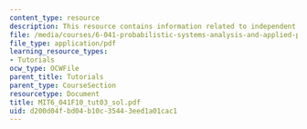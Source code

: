 ```yaml
---
content_type: resource
description: This resource contains information related to independent random variables.
file: /media/courses/6-041-probabilistic-systems-analysis-and-applied-probability-fall-2010/d200d04fbd04b10c35443eed1a01cac1_MIT6_041F10_tut03_sol.pdf
file_type: application/pdf
learning_resource_types:
- Tutorials
ocw_type: OCWFile
parent_title: Tutorials
parent_type: CourseSection
resourcetype: Document
title: MIT6_041F10_tut03_sol.pdf
uid: d200d04f-bd04-b10c-3544-3eed1a01cac1
---
```

